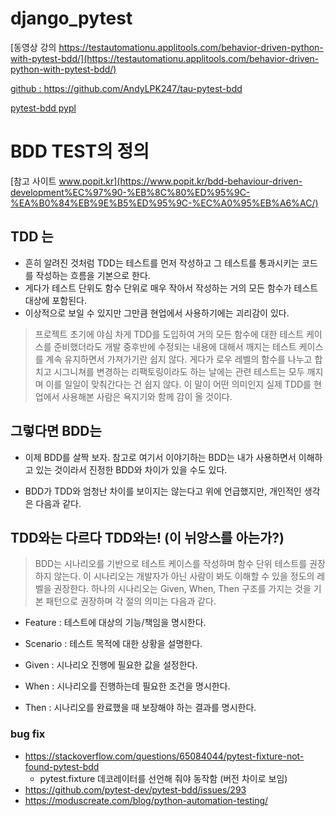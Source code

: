 # django_pytest
[동영상 강의 https://testautomationu.applitools.com/behavior-driven-python-with-pytest-bdd/](https://testautomationu.applitools.com/behavior-driven-python-with-pytest-bdd/)

[github : https://github.com/AndyLPK247/tau-pytest-bdd ](https://github.com/AndyLPK247/tau-pytest-bdd)

[pytest-bdd pypl](https://pypi.org/project/pytest-bdd/)

# BDD TEST의 정의
[참고 사이트 www.popit.kr](https://www.popit.kr/bdd-behaviour-driven-development%EC%97%90-%EB%8C%80%ED%95%9C-%EA%B0%84%EB%9E%B5%ED%95%9C-%EC%A0%95%EB%A6%AC/)
## TDD 는
- 흔히 알려진 것처럼 TDD는 테스트를 먼저 작성하고 그 테스트를 통과시키는 코드를 작성하는 흐름을 기본으로 한다. 
- 게다가 테스트 단위도 함수 단위로 매우 작아서 작성하는 거의 모든 함수가 테스트 대상에 포함된다. 
- 이상적으로 보일 수 있지만 그만큼 현업에서 사용하기에는 괴리감이 있다.
   

> 프로젝트 초기에 야심 차게 TDD를 도입하여 거의 모든 함수에 대한 테스트 케이스를 준비했더라도 개발 중후반에 수정되는 내용에 대해서 깨지는 테스트 케이스를 계속 유지하면서 가져가기란 쉽지 않다. 게다가 로우 레벨의 함수를 나누고 합치고 시그니쳐를 변경하는 리팩토링이라도 하는 날에는 관련 테스트는 모두 깨지며 이를 일일이 맞춰간다는 건 쉽지 않다. 이 말이 어떤 의미인지 실제 TDD를 현업에서 사용해본 사람은 욕지기와 함께 감이 올 것이다.

## 그렇다면 BDD는
- 이제 BDD를 살짝 보자. 참고로 여기서 이야기하는 BDD는 내가 사용하면서 이해하고 있는 것이라서 진정한 BDD와 차이가 있을 수도 있다.

- BDD가 TDD와 엄청난 차이를 보이지는 않는다고 위에 언급했지만, 개인적인 생각은 다음과 같다.

## TDD와는 다르다 TDD와는! (이 뉘앙스를 아는가?)

> BDD는 시나리오를 기반으로 테스트 케이스를 작성하며 함수 단위 테스트를 권장하지 않는다. 이 시나리오는 개발자가 아닌 사람이 봐도 이해할 수 있을 정도의 레벨을 권장한다. 하나의 시나리오는 Given, When, Then 구조를 가지는 것을 기본 패턴으로 권장하며 각 절의 의미는 다음과 같다.

- Feature : 테스트에 대상의 기능/책임을 명시한다.
- Scenario : 테스트 목적에 대한 상황을 설명한다.

- Given : 시나리오 진행에 필요한 값을 설정한다.

- When : 시나리오를 진행하는데 필요한 조건을 명시한다.

- Then : 시나리오를 완료했을 때 보장해야 하는 결과를 명시한다.

### bug fix
- https://stackoverflow.com/questions/65084044/pytest-fixture-not-found-pytest-bdd
  - pytest.fixture 데코레이터를 선언해 줘야 동작함 (버전 차이로 보임) 
- https://github.com/pytest-dev/pytest-bdd/issues/293
- https://moduscreate.com/blog/python-automation-testing/